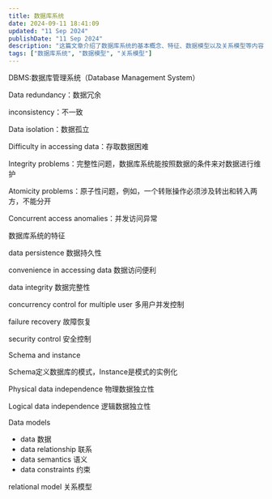 ```yaml
---
title: 数据库系统
date: 2024-09-11 18:41:09
updated: "11 Sep 2024"
publishDate: "11 Sep 2024"
description: "这篇文章介绍了数据库系统的基本概念、特征、数据模型以及关系模型等内容。"
tags: ["数据库系统", "数据模型", "关系模型"]
---
```


DBMS:数据库管理系统（Database Management System）

Data redundancy：数据冗余

inconsistency：不一致

Data isolation：数据孤立

Difficulty in accessing data：存取数据困难

Integrity problems：完整性问题，数据库系统能按照数据的条件来对数据进行维护

Atomicity problems：原子性问题，例如，一个转账操作必须涉及转出和转入两方，不能分开

Concurrent access anomalies：并发访问异常

数据库系统的特征

data persistence 数据持久性

convenience in accessing data 数据访问便利

data integrity 数据完整性

concurrency control for multiple user 多用户并发控制

failure recovery 故障恢复

security control 安全控制

Schema and instance

Schema定义数据库的模式，Instance是模式的实例化

Physical data independence 物理数据独立性

Logical data independence 逻辑数据独立性

Data models

- data 数据
- data relationship 联系
- data semantics 语义
- data constraints 约束

relational model 关系模型

